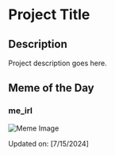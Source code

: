 # Project Title

## Description

Project description goes here.

## Meme of the Day

### me_irl
![Meme Image](https://i.redd.it/eukaaxbtv9cd1.png)

Updated on: [7/15/2024]